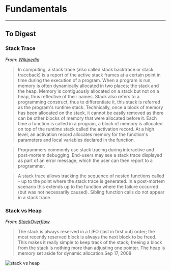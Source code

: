 # Fundamentals

---

## To Digest

### Stack Trace

*From: [Wikipedia](https://en.wikipedia.org/wiki/Stack_trace)*

> In computing, a stack trace (also called stack backtrace or stack traceback) is a report of the active stack frames at a certain point in time during the execution of a program. When a program is run, memory is often dynamically allocated in two places; the stack and the heap. Memory is contiguously allocated on a stack but not on a heap, thus reflective of their names. Stack also refers to a programming construct, thus to differentiate it, this stack is referred as the program's runtime stack. Technically, once a block of memory has been allocated on the stack, it cannot be easily removed as there can be other blocks of memory that were allocated before it. Each time a function is called in a program, a block of memory is allocated on top of the runtime stack called the activation record. At a high level, an activation record allocates memory for the function's parameters and local variables declared in the function.

> Programmers commonly use stack tracing during interactive and post-mortem debugging. End-users may see a stack trace displayed as part of an error message, which the user can then report to a programmer.

> A stack trace allows tracking the sequence of nested functions called - up to the point where the stack trace is generated. In a post-mortem scenario this extends up to the function where the failure occurred (but was not necessarily caused). Sibling function calls do not appear in a stack trace.

### Stack vs Heap

*From: [StackOverflow](http://stackoverflow.com/questions/79923/what-and-where-are-the-stack-and-heap)*

> The stack is always reserved in a LIFO (last in first out) order; the most recently reserved block is always the next block to be freed. This makes it really simple to keep track of the stack; freeing a block from the stack is nothing more than adjusting one pointer. The heap is memory set aside for dynamic allocation.Sep 17, 2008

![stack vs heap](http://i.stack.imgur.com/i6k0Z.png)
